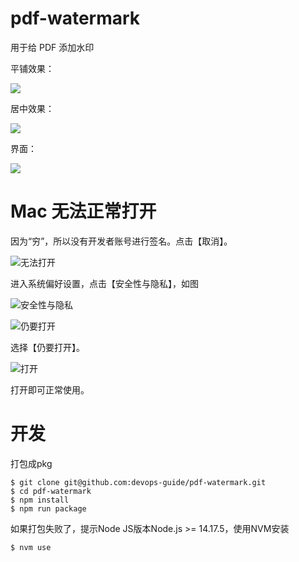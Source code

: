 

# pdf-watermark

用于给 PDF 添加水印

平铺效果：

![](https://tva1.sinaimg.cn/large/008vxvgGly1h7r7dt67p8j31hf0u00x9.jpg)

居中效果：

![](https://tva1.sinaimg.cn/large/008vxvgGly1h7r7einzkvj31he0u076e.jpg)

界面：

![](https://tva1.sinaimg.cn/large/008vxvgGly1h7r7f6zvawj318g0rswgh.jpg)



# Mac 无法正常打开

因为“穷”，所以没有开发者账号进行签名。点击【取消】。

![无法打开](https://tva1.sinaimg.cn/large/008vxvgGly1h9ipnjmcg6j30eg0dsjru.jpg)


进入系统偏好设置，点击【安全性与隐私】，如图

![安全性与隐私](https://tva1.sinaimg.cn/large/008vxvgGly1h9ipqjg25jj30za0u0whr.jpg)


![仍要打开](https://tva1.sinaimg.cn/large/008vxvgGly1h9ippjjerij30y50u0wgn.jpg)

选择【仍要打开】。

![打开](https://tva1.sinaimg.cn/large/008vxvgGly1h9ipsg598vj30eg0kk0tn.jpg)

打开即可正常使用。

# 开发

打包成pkg

```
$ git clone git@github.com:devops-guide/pdf-watermark.git
$ cd pdf-watermark
$ npm install
$ npm run package
```

如果打包失败了，提示Node JS版本Node.js >= 14.17.5，使用NVM安装

```
$ nvm use
```